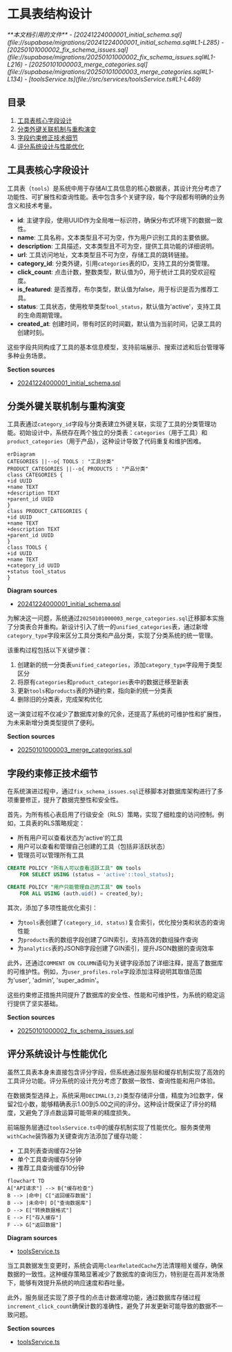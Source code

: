 # 工具表结构设计

<cite>
**本文档引用的文件**
- [20241224000001_initial_schema.sql](file://supabase/migrations/20241224000001_initial_schema.sql#L1-L285)
- [20250101000002_fix_schema_issues.sql](file://supabase/migrations/20250101000002_fix_schema_issues.sql#L1-L216)
- [20250101000003_merge_categories.sql](file://supabase/migrations/20250101000003_merge_categories.sql#L1-L134)
- [toolsService.ts](file://src/services/toolsService.ts#L1-L469)
</cite>

## 目录
1. [工具表核心字段设计](#工具表核心字段设计)
2. [分类外键关联机制与重构演变](#分类外键关联机制与重构演变)
3. [字段约束修正技术细节](#字段约束修正技术细节)
4. [评分系统设计与性能优化](#评分系统设计与性能优化)

## 工具表核心字段设计

工具表（`tools`）是系统中用于存储AI工具信息的核心数据表，其设计充分考虑了功能性、可扩展性和查询性能。表中包含多个关键字段，每个字段都有明确的业务含义和技术考量。

- **id**: 主键字段，使用UUID作为全局唯一标识符，确保分布式环境下的数据一致性。
- **name**: 工具名称，文本类型且不可为空，作为用户识别工具的主要依据。
- **description**: 工具描述，文本类型且不可为空，提供工具功能的详细说明。
- **url**: 工具访问地址，文本类型且不可为空，存储工具的跳转链接。
- **category_id**: 分类外键，引用`categories`表的ID，支持工具的分类管理。
- **click_count**: 点击计数，整数类型，默认值为0，用于统计工具的受欢迎程度。
- **is_featured**: 是否推荐，布尔类型，默认值为false，用于标识是否为推荐工具。
- **status**: 工具状态，使用枚举类型`tool_status`，默认值为'active'，支持工具的生命周期管理。
- **created_at**: 创建时间，带有时区的时间戳，默认值为当前时间，记录工具的创建时刻。

这些字段共同构成了工具的基本信息模型，支持前端展示、搜索过滤和后台管理等多种业务场景。

**Section sources**
- [20241224000001_initial_schema.sql](file://supabase/migrations/20241224000001_initial_schema.sql#L1-L285)

## 分类外键关联机制与重构演变

工具表通过`category_id`字段与分类表建立外键关联，实现了工具的分类管理功能。初始设计中，系统存在两个独立的分类表：`categories`（用于工具）和`product_categories`（用于产品），这种设计导致了代码重复和维护困难。

```mermaid
erDiagram
CATEGORIES ||--o{ TOOLS : "工具分类"
PRODUCT_CATEGORIES ||--o{ PRODUCTS : "产品分类"
class CATEGORIES {
+id UUID
+name TEXT
+description TEXT
+parent_id UUID
}
class PRODUCT_CATEGORIES {
+id UUID
+name TEXT
+description TEXT
+parent_id UUID
}
class TOOLS {
+id UUID
+name TEXT
+category_id UUID
+status tool_status
}
```

**Diagram sources**
- [20241224000001_initial_schema.sql](file://supabase/migrations/20241224000001_initial_schema.sql#L1-L285)

为解决这一问题，系统通过`20250101000003_merge_categories.sql`迁移脚本实施了分类表合并重构。新设计引入了统一的`unified_categories`表，通过新增`category_type`字段来区分工具分类和产品分类，实现了分类系统的统一管理。

该重构过程包括以下关键步骤：
1. 创建新的统一分类表`unified_categories`，添加`category_type`字段用于类型区分
2. 将原有`categories`和`product_categories`表中的数据迁移至新表
3. 更新`tools`和`products`表的外键约束，指向新的统一分类表
4. 删除旧的分类表，完成架构优化

这一演变过程不仅减少了数据库对象的冗余，还提高了系统的可维护性和扩展性，为未来新增分类类型提供了便利。

**Section sources**
- [20250101000003_merge_categories.sql](file://supabase/migrations/20250101000003_merge_categories.sql#L1-L134)

## 字段约束修正技术细节

在系统演进过程中，通过`fix_schema_issues.sql`迁移脚本对数据库架构进行了多项重要修正，提升了数据完整性和安全性。

首先，为所有核心表启用了行级安全（RLS）策略，实现了细粒度的访问控制。例如，工具表的RLS策略规定：
- 所有用户可以查看状态为'active'的工具
- 用户可以查看和管理自己创建的工具（包括非活跃状态）
- 管理员可以管理所有工具

```sql
CREATE POLICY "所有人可以查看活跃工具" ON tools
    FOR SELECT USING (status = 'active'::tool_status);

CREATE POLICY "用户只能管理自己的工具" ON tools
    FOR ALL USING (auth.uid() = created_by);
```

其次，添加了多项性能优化索引：
- 为`tools`表创建了`(category_id, status)`复合索引，优化按分类和状态的查询性能
- 为`products`表的数组字段创建了GIN索引，支持高效的数组操作查询
- 为`analytics`表的JSONB字段创建了GIN索引，提升JSON数据的查询效率

此外，还通过`COMMENT ON COLUMN`语句为关键字段添加了详细注释，提高了数据库的可维护性。例如，为`user_profiles.role`字段添加注释说明其取值范围为'user', 'admin', 'super_admin'。

这些约束修正措施共同提升了数据库的安全性、性能和可维护性，为系统的稳定运行提供了坚实基础。

**Section sources**
- [20250101000002_fix_schema_issues.sql](file://supabase/migrations/20250101000002_fix_schema_issues.sql#L1-L216)

## 评分系统设计与性能优化

虽然工具表本身未直接包含评分字段，但系统通过服务层和缓存机制实现了高效的工具评分功能。评分系统的设计充分考虑了数据一致性、查询性能和用户体验。

在数据类型选择上，系统采用`DECIMAL(3,2)`类型存储评分值，精度为3位数字，保留2位小数，能够精确表示1.00到5.00之间的评分。这种设计既保证了评分的精度，又避免了浮点数运算可能带来的精度损失。

前端服务层通过`toolsService.ts`中的缓存机制实现了性能优化。服务类使用`withCache`装饰器为关键查询方法添加了缓存功能：
- 工具列表查询缓存2分钟
- 单个工具查询缓存5分钟
- 推荐工具查询缓存10分钟

```mermaid
flowchart TD
A["API请求"] --> B{"缓存检查"}
B --> |命中| C["返回缓存数据"]
B --> |未命中| D["查询数据库"]
D --> E["转换数据格式"]
E --> F["存入缓存"]
F --> G["返回数据"]
```

**Diagram sources**
- [toolsService.ts](file://src/services/toolsService.ts#L1-L469)

当工具数据发生变更时，系统会调用`clearRelatedCache`方法清理相关缓存，确保数据的一致性。这种缓存策略显著减少了数据库的查询压力，特别是在高并发场景下，能够有效提升系统的响应速度和吞吐量。

此外，服务层还实现了原子性的点击计数递增功能，通过数据库存储过程`increment_click_count`确保计数的准确性，避免了并发更新可能导致的数据不一致问题。

**Section sources**
- [toolsService.ts](file://src/services/toolsService.ts#L1-L469)